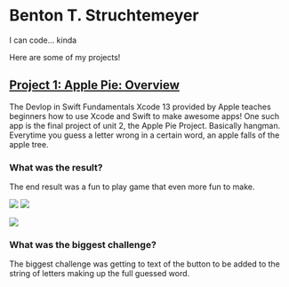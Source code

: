 # **Benton T. Struchtemeyer**

I can code... kinda

Here are some of my projects!

## **[Project 1: Apple Pie: Overview](https://github.com/swiftlyBenton/Apple-Pie-Project)**

The Devlop in Swift Fundamentals Xcode 13 provided by Apple teaches beginners how to use Xcode and Swift to make awesome apps!
One such app is the final project of unit 2, the Apple Pie Project. Basically hangman. Everytime you guess a letter wrong in a certain word, an apple falls of the apple tree. 

### **What was the result?**

The end result was a fun to play game that even more fun to make.

![](https://github.com/swiftlyBenton/swiftlyBenton/blob/main/Images/Photo%20From%20Main%20Storyboard%202022-08-20%20at%2011.58.57%20AM.png)
![](https://github.com/swiftlyBenton/swiftlyBenton/blob/main/Images/Photo%20From%20Main%20Storyboard%202022-08-20%20at%2011.58.57%20AM.png)

![](https://github.com/swiftlyBenton/swiftlyBenton/blob/main/Images/Photo%20From%20Simulator%202022-08-20%20at%2012.01.23%20PM.png)

### **What was the biggest challenge?**

The biggest challenge was getting to text of the button to be added to the string of letters making up the full guessed word. 


